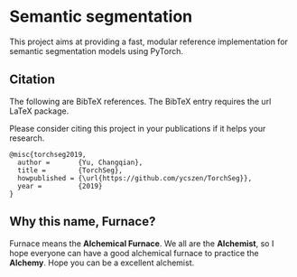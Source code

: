 # Semantic segmentation
This project aims at providing a fast, modular reference implementation for semantic segmentation models using PyTorch.

## Citation
The following are BibTeX references. The BibTeX entry requires the url LaTeX package.

Please consider citing this project in your publications if it helps your research. 
```
@misc{torchseg2019,
  author =       {Yu, Changqian},
  title =        {TorchSeg},
  howpublished = {\url{https://github.com/ycszen/TorchSeg}},
  year =         {2019}
}
```


## Why this name, Furnace?
Furnace means the **Alchemical Furnace**. We all are the **Alchemist**, so I hope everyone can have a good alchemical furnace to practice the **Alchemy**. Hope you can be a excellent alchemist. 

